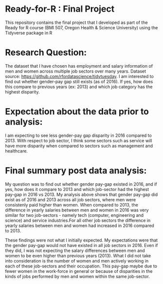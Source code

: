 # Ready-for-R : Final Project
This repository contains the final project that I developed as part of the Ready for R course (BMI 507, Oregon Health &amp; Science University) using the Tidyverse package in R 

# Research Question: 
The dataset that I have chosen has employment and salary information of men and women across multiple job sectors over many years. Dataset source: https://github.com/rfordatascience/tidytuesday. I am interested to find out whether gender-pay gap still exists (as of 2016). If yes, how does this compare to previous years (ex: 2013) and which job category has the highest disparity.

# Expectation about the data prior to analysis: 
I am expecting to see less gender-pay gap disparity in 2016 compared to 2013. With respect to job sector, I think some sectors such as service will have more disparity when compared to sectors such as management and healthcare. 

# Final summary post data analysis:

My question was to find out whether gender pay-gap existed in 2016, and if yes, how does it compare to 2013 and which job-sector had the highest pay-gap in 2016 vs 2013. My analysis above shows that gender pay-gap did exist as of 2016 and 2013 across all job sectors, where men were consistenly paid higher than women. When compared to 2013, the difference in yearly salaries between men and women in 2016 was very similar for two job-sectors - namely tech (computer, engineering and science) and service industries.For all other job sectors the difference in yearly salaries between men and women had increased in 2016 compared to 2013.

These findings were not what I initially expected. My expectations were that the gender pay-gap would not have existed in all job sectors in 2016. Even if they did, I was not expecting the salary differences between men and women to be even higher than previous years (2013). What I did not take into consideration is the number of women and men actively working in each of these job-sectors and their occupation. This pay-gap maybe due to fewer women in the work-force in general or because of disparities in the kinds of jobs performed by men and women within the same job-sector.
